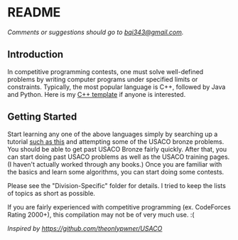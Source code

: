 # README

*Comments or suggestions should go to bqi343@gmail.com.*

## Introduction

In competitive programming contests, one must solve well-defined problems by writing computer programs under specified limits or constraints. Typically, the most popular language is C++, followed by Java and Python. Here is my [C++ template](http://ideone.com/qMLEgu) if anyone is interested.

## Getting Started

Start learning any one of the above languages simply by searching up a tutorial [such as this](https://www.google.com/url?q=http%3A%2F%2Fwww.cplusplus.com%2Fdoc%2Ftutorial%2F&sa=D) and attempting some of the USACO bronze problems. You should be able to get past USACO Bronze fairly quickly. After that, you can start doing past USACO problems as well as the USACO training pages. (I haven't actually worked through any books.) Once you are familiar with the basics and learn some algorithms, you can start doing some contests. 

Please see the "Division-Specific" folder for details. I tried to keep the lists of topics as short as possible.

If you are fairly experienced with competitive programming (ex. CodeForces Rating 2000+), this compilation may not be of very much use. :(

*Inspired by https://github.com/theonlypwner/USACO*
